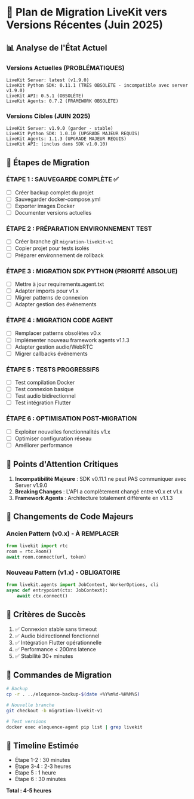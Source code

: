 # 🚀 Plan de Migration LiveKit vers Versions Récentes (Juin 2025)

## 📊 Analyse de l'État Actuel

### Versions Actuelles (PROBLÉMATIQUES)
```
LiveKit Server: latest (v1.9.0)
LiveKit Python SDK: 0.11.1 (TRÈS OBSOLÈTE - incompatible avec server v1.9.0)
LiveKit API: 0.5.1 (OBSOLÈTE)
LiveKit Agents: 0.7.2 (FRAMEWORK OBSOLÈTE)
```

### Versions Cibles (JUIN 2025)
```
LiveKit Server: v1.9.0 (garder - stable)
LiveKit Python SDK: 1.0.10 (UPGRADE MAJEUR REQUIS)
LiveKit Agents: 1.1.3 (UPGRADE MAJEUR REQUIS)
LiveKit API: (inclus dans SDK v1.0.10)
```

## 🔄 Étapes de Migration

### ÉTAPE 1 : SAUVEGARDE COMPLÈTE ✅
- [ ] Créer backup complet du projet
- [ ] Sauvegarder docker-compose.yml
- [ ] Exporter images Docker
- [ ] Documenter versions actuelles

### ÉTAPE 2 : PRÉPARATION ENVIRONNEMENT TEST
- [ ] Créer branche git `migration-livekit-v1`
- [ ] Copier projet pour tests isolés
- [ ] Préparer environnement de rollback

### ÉTAPE 3 : MIGRATION SDK PYTHON (PRIORITÉ ABSOLUE)
- [ ] Mettre à jour requirements.agent.txt
- [ ] Adapter imports pour v1.x
- [ ] Migrer patterns de connexion
- [ ] Adapter gestion des événements

### ÉTAPE 4 : MIGRATION CODE AGENT
- [ ] Remplacer patterns obsolètes v0.x
- [ ] Implémenter nouveau framework agents v1.1.3
- [ ] Adapter gestion audio/WebRTC
- [ ] Migrer callbacks événements

### ÉTAPE 5 : TESTS PROGRESSIFS
- [ ] Test compilation Docker
- [ ] Test connexion basique
- [ ] Test audio bidirectionnel
- [ ] Test intégration Flutter

### ÉTAPE 6 : OPTIMISATION POST-MIGRATION
- [ ] Exploiter nouvelles fonctionnalités v1.x
- [ ] Optimiser configuration réseau
- [ ] Améliorer performance

## 🚨 Points d'Attention Critiques

1. **Incompatibilité Majeure** : SDK v0.11.1 ne peut PAS communiquer avec Server v1.9.0
2. **Breaking Changes** : L'API a complètement changé entre v0.x et v1.x
3. **Framework Agents** : Architecture totalement différente en v1.1.3

## 📝 Changements de Code Majeurs

### Ancien Pattern (v0.x) - À REMPLACER
```python
from livekit import rtc
room = rtc.Room()
await room.connect(url, token)
```

### Nouveau Pattern (v1.x) - OBLIGATOIRE
```python
from livekit.agents import JobContext, WorkerOptions, cli
async def entrypoint(ctx: JobContext):
    await ctx.connect()
```

## 🎯 Critères de Succès

1. ✅ Connexion stable sans timeout
2. ✅ Audio bidirectionnel fonctionnel
3. ✅ Intégration Flutter opérationnelle
4. ✅ Performance < 200ms latence
5. ✅ Stabilité 30+ minutes

## 🔧 Commandes de Migration

```bash
# Backup
cp -r . ../eloquence-backup-$(date +%Y%m%d-%H%M%S)

# Nouvelle branche
git checkout -b migration-livekit-v1

# Test versions
docker exec eloquence-agent pip list | grep livekit
```

## 📅 Timeline Estimée

- Étape 1-2 : 30 minutes
- Étape 3-4 : 2-3 heures
- Étape 5 : 1 heure
- Étape 6 : 30 minutes

**Total : 4-5 heures**